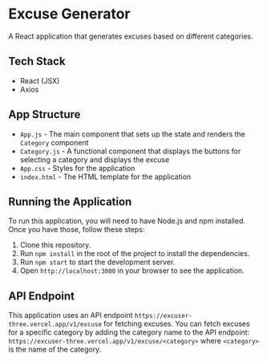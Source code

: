 # Excuse Generator

A React application that generates excuses based on different categories.

## Tech Stack
- React (JSX)
- Axios

## App Structure

- `App.js` - The main component that sets up the state and renders the `Category` component
- `Category.js` - A functional component that displays the buttons for selecting a category and displays the excuse
- `App.css` - Styles for the application
- `index.html` - The HTML template for the application

## Running the Application

To run this application, you will need to have Node.js and npm installed. Once you have those, follow these steps:

1. Clone this repository.
2. Run `npm install` in the root of the project to install the dependencies.
3. Run `npm start` to start the development server.
4. Open `http://localhost:3000` in your browser to see the application.

## API Endpoint

This application uses an API endpoint `https://excuser-three.vercel.app/v1/excuse` for fetching excuses. You can fetch excuses for a specific category by adding the category name to the API endpoint: `https://excuser-three.vercel.app/v1/excuse/<category>` where `<category>` is the name of the category.

